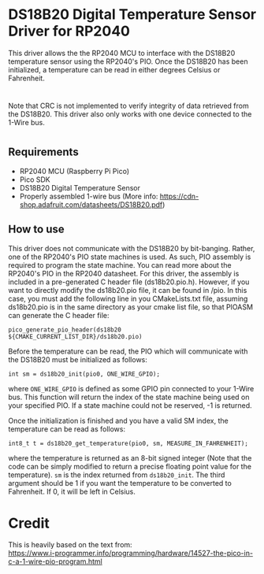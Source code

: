 # DS18B20 Digital Temperature Sensor Driver for RP2040
This driver allows the the RP2040 MCU to interface with the DS18B20 temperature sensor using the RP2040's PIO. Once the DS18B20 has been initialized, a temperature can be read in either degrees Celsius or Fahrenheit.

#
 Note that CRC is not implemented to verify integrity of data retrieved from the DS18B20. This driver also only works with one device connected to the 1-Wire bus.
#

## Requirements
- RP2040 MCU (Raspberry Pi Pico)
- Pico SDK
- DS18B20 Digital Temperature Sensor
- Properly assembled 1-wire bus (More info: https://cdn-shop.adafruit.com/datasheets/DS18B20.pdf)

## How to use
This driver does not communicate with the DS18B20 by bit-banging. Rather, one of the RP2040's PIO state machines is used. As such, PIO assembly is required to program the state machine. You can read more about the RP2040's PIO in the RP2040 datasheet. For this driver, the assembly is included in a pre-generated C header file (ds18b20.pio.h). However, if you want to directly modify the ds18b20.pio file, it can be found in /pio. In this case, you must add the following line in you CMakeLists.txt file, assuming ds18b20.pio is in the same directory as your cmake list file, so that PIOASM can generate the C header file:
```
pico_generate_pio_header(ds18b20 ${CMAKE_CURRENT_LIST_DIR}/ds18b20.pio)
```

Before the temperature can be read, the PIO which will communicate with the DS18B20 must be initialized as follows:
```
int sm = ds18b20_init(pio0, ONE_WIRE_GPIO);
```
where ```ONE_WIRE_GPIO``` is defined as some GPIO pin connected to your 1-Wire bus.
This function will return the index of the state machine being used on your specified PIO. If a state machine could not be reserved, -1 is returned.  
  
Once the initialization is finished and you have a valid SM index, the temperature can be read as follows:
```
int8_t t = ds18b20_get_temperature(pio0, sm, MEASURE_IN_FAHRENHEIT);
```
where the temperature is returned as an 8-bit signed integer (Note that the code can be simply modified to return a precise floating point value for the temperature). ```sm``` is the index returned from ```ds18b20_init```. The third argument should be 1 if you want the temperature to be converted to Fahrenheit. If 0, it will be left in Celsius.

# Credit
This is heavily based on the text from:   
 https://www.i-programmer.info/programming/hardware/14527-the-pico-in-c-a-1-wire-pio-program.html
